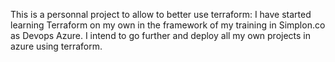 
This is a personnal project to allow to better use terraform:
I have started learning Terraform on my own in the framework of my training in Simplon.co as Devops Azure. I intend to go further and deploy all my own projects in azure using terraform.
